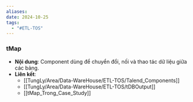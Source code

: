 ```yaml
---
aliases: 
date: 2024-10-25
tags:
  - "#ETL-TOS"
---
```


### tMap
   - **Nội dung**: Component dùng để chuyển đổi, nối và thao tác dữ liệu giữa các bảng.
   - **Liên kết**:
      - [[TungLy/Area/Data-WareHouse/ETL-TOS/Talend_Components]]
      - [[TungLy/Area/Data-WareHouse/ETL-TOS/tDBOutput]]
      - [[tMap_Trong_Case_Study]]